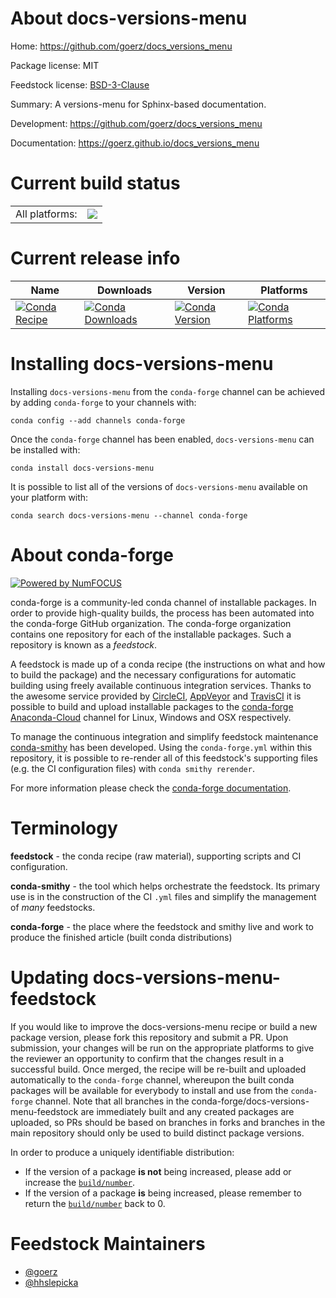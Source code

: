 About docs-versions-menu
========================

Home: https://github.com/goerz/docs_versions_menu

Package license: MIT

Feedstock license: [BSD-3-Clause](https://github.com/conda-forge/docs-versions-menu-feedstock/blob/master/LICENSE.txt)

Summary: A versions-menu for Sphinx-based documentation.

Development: https://github.com/goerz/docs_versions_menu

Documentation: https://goerz.github.io/docs_versions_menu

Current build status
====================


<table><tr><td>All platforms:</td>
    <td>
      <a href="https://dev.azure.com/conda-forge/feedstock-builds/_build/latest?definitionId=12348&branchName=master">
        <img src="https://dev.azure.com/conda-forge/feedstock-builds/_apis/build/status/docs-versions-menu-feedstock?branchName=master">
      </a>
    </td>
  </tr>
</table>

Current release info
====================

| Name | Downloads | Version | Platforms |
| --- | --- | --- | --- |
| [![Conda Recipe](https://img.shields.io/badge/recipe-docs--versions--menu-green.svg)](https://anaconda.org/conda-forge/docs-versions-menu) | [![Conda Downloads](https://img.shields.io/conda/dn/conda-forge/docs-versions-menu.svg)](https://anaconda.org/conda-forge/docs-versions-menu) | [![Conda Version](https://img.shields.io/conda/vn/conda-forge/docs-versions-menu.svg)](https://anaconda.org/conda-forge/docs-versions-menu) | [![Conda Platforms](https://img.shields.io/conda/pn/conda-forge/docs-versions-menu.svg)](https://anaconda.org/conda-forge/docs-versions-menu) |

Installing docs-versions-menu
=============================

Installing `docs-versions-menu` from the `conda-forge` channel can be achieved by adding `conda-forge` to your channels with:

```
conda config --add channels conda-forge
```

Once the `conda-forge` channel has been enabled, `docs-versions-menu` can be installed with:

```
conda install docs-versions-menu
```

It is possible to list all of the versions of `docs-versions-menu` available on your platform with:

```
conda search docs-versions-menu --channel conda-forge
```


About conda-forge
=================

[![Powered by NumFOCUS](https://img.shields.io/badge/powered%20by-NumFOCUS-orange.svg?style=flat&colorA=E1523D&colorB=007D8A)](http://numfocus.org)

conda-forge is a community-led conda channel of installable packages.
In order to provide high-quality builds, the process has been automated into the
conda-forge GitHub organization. The conda-forge organization contains one repository
for each of the installable packages. Such a repository is known as a *feedstock*.

A feedstock is made up of a conda recipe (the instructions on what and how to build
the package) and the necessary configurations for automatic building using freely
available continuous integration services. Thanks to the awesome service provided by
[CircleCI](https://circleci.com/), [AppVeyor](https://www.appveyor.com/)
and [TravisCI](https://travis-ci.com/) it is possible to build and upload installable
packages to the [conda-forge](https://anaconda.org/conda-forge)
[Anaconda-Cloud](https://anaconda.org/) channel for Linux, Windows and OSX respectively.

To manage the continuous integration and simplify feedstock maintenance
[conda-smithy](https://github.com/conda-forge/conda-smithy) has been developed.
Using the ``conda-forge.yml`` within this repository, it is possible to re-render all of
this feedstock's supporting files (e.g. the CI configuration files) with ``conda smithy rerender``.

For more information please check the [conda-forge documentation](https://conda-forge.org/docs/).

Terminology
===========

**feedstock** - the conda recipe (raw material), supporting scripts and CI configuration.

**conda-smithy** - the tool which helps orchestrate the feedstock.
                   Its primary use is in the construction of the CI ``.yml`` files
                   and simplify the management of *many* feedstocks.

**conda-forge** - the place where the feedstock and smithy live and work to
                  produce the finished article (built conda distributions)


Updating docs-versions-menu-feedstock
=====================================

If you would like to improve the docs-versions-menu recipe or build a new
package version, please fork this repository and submit a PR. Upon submission,
your changes will be run on the appropriate platforms to give the reviewer an
opportunity to confirm that the changes result in a successful build. Once
merged, the recipe will be re-built and uploaded automatically to the
`conda-forge` channel, whereupon the built conda packages will be available for
everybody to install and use from the `conda-forge` channel.
Note that all branches in the conda-forge/docs-versions-menu-feedstock are
immediately built and any created packages are uploaded, so PRs should be based
on branches in forks and branches in the main repository should only be used to
build distinct package versions.

In order to produce a uniquely identifiable distribution:
 * If the version of a package **is not** being increased, please add or increase
   the [``build/number``](https://docs.conda.io/projects/conda-build/en/latest/resources/define-metadata.html#build-number-and-string).
 * If the version of a package **is** being increased, please remember to return
   the [``build/number``](https://docs.conda.io/projects/conda-build/en/latest/resources/define-metadata.html#build-number-and-string)
   back to 0.

Feedstock Maintainers
=====================

* [@goerz](https://github.com/goerz/)
* [@hhslepicka](https://github.com/hhslepicka/)

